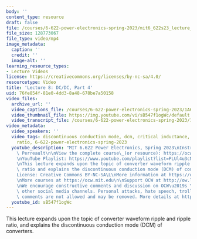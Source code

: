 ```yaml
---
body: ''
content_type: resource
draft: false
file: /courses/6-622-power-electronics-spring-2023/mit6_622s23_lecture_08_360p_16_9.mp4
file_size: 128773067
file_type: video/mp4
image_metadata:
  caption: ''
  credit: ''
  image-alt: ''
learning_resource_types:
- Lecture Videos
license: https://creativecommons.org/licenses/by-nc-sa/4.0/
resourcetype: Video
title: 'Lecture 8: DC/DC, Part 4'
uid: 76fe854f-81e0-4dd3-8a48-678be7a50158
video_files:
  archive_url: ''
  video_captions_file: /courses/6-622-power-electronics-spring-2023/1A68WpTg5HKQb6ysT1n9RY8cLaFZF7NDE_transcript.webvtt
  video_thumbnail_file: https://img.youtube.com/vi/sB547f1ogWc/default.jpg
  video_transcript_file: /courses/6-622-power-electronics-spring-2023/1A68WpTg5HKQb6ysT1n9RY8cLaFZF7NDE_transcript.pdf
video_metadata:
  video_speakers: ''
  video_tags: discontinuous conduction mode, dcm, critical inductance, voltage conversion
    ratio, 6-622-power-electronics-spring-2023
  youtube_description: "MIT 6.622 Power Electronics, Spring 2023\nInstructor: David\
    \ Perreault\n\nView the complete course\_(or resource): https://ocw.mit.edu/courses/6-622-power-electronics-spring-2023/\L\
    \nYouTube Playlist: https://www.youtube.com/playlist?list=PLUl4u3cNGP62UTc77mJoubhDELSC8lfR0\n\
    \nThis lecture expands upon the topic of converter waveform ripple and ripple\
    \ ratio and explains the discontinuous conduction mode (DCM) of converters.\n\n\
    License: Creative Commons BY-NC-SA\L\nMore information at https://ocw.mit.edu/terms\L\
    \nMore courses at https://ocw.mit.edu\n\nSupport OCW at http://ow.ly/a1If50zVRlQ\n\
    \nWe encourage constructive comments and discussion on OCW\u2019s YouTube and\
    \ other social media channels. Personal attacks, hate speech, trolling, and inappropriate\
    \ comments are not allowed and may be removed. More details at https://ocw.mit.edu/comments."
  youtube_id: sB547f1ogWc
---
```

This lecture expands upon the topic of converter waveform ripple and ripple ratio, and explains the discontinuous conduction mode (DCM) of converters.